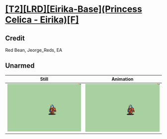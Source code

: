 # [\[T2\]\[LRD\]\[Eirika-Base\]\(Princess Celica - Eirika\)\[F\]](../)

## Credit

Red Bean, Jeorge_Reds, EA
	
## Unarmed

| Still | Animation |
| :---: | :-------: |
| ![Unarmed still](./Unarmed_000.png) | ![Unarmed animation](./Unarmed.gif) |
